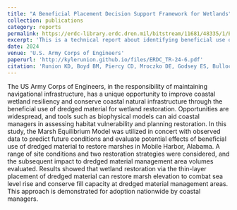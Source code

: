```yaml
---
title: "A Beneficial Placement Decision Support Framework for Wetlands"
collection: publications
category: reports
permalink: https://erdc-library.erdc.dren.mil/bitstream/11681/48335/1/ERDC_TR-24-6.pdf
excerpt: 'This is a technical report about identifying beneficial use opportunities to restore wetlands.'
date: 2024
venue: 'U.S. Army Corps of Engineers'
paperurl: 'http://kylerunion.github.io/files/ERDC_TR-24-6.pdf'
citation: 'Runion KD, Boyd BM, Piercy CD, Mroczko DE, Godsey ES, Bullock HM, Allen RJ. (2024). &quot;A Beneficial Placement Decision Support Framework for Wetlands.&quot; <i>U.S. Army Corps of Engineers</i>.'
---
```


The US Army Corps of Engineers, in the responsibility of maintaining navigational infrastructure, has a unique opportunity to improve coastal wetland resiliency and conserve coastal natural infrastructure through the beneficial use of dredged material for wetland restoration. Opportunities are widespread, and tools such as biophysical models can aid coastal managers in assessing habitat vulnerability and planning restoration. In this study, the Marsh Equilibrium Model was utilized in concert with observed data to predict future conditions and evaluate potential effects of beneficial use of dredged material to restore marshes in Mobile Harbor, Alabama. A range of site conditions and two restoration strategies were considered, and the subsequent impact to dredged material management area volumes evaluated. Results showed that wetland restoration via the thin-layer placement of dredged material can restore marsh elevation to combat sea level rise and conserve fill capacity at dredged material management areas. This approach is demonstrated for adoption nationwide by coastal managers.
